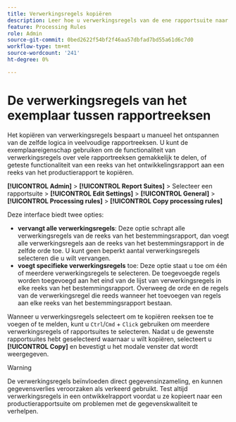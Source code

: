 ```yaml
---
title: Verwerkingsregels kopiëren
description: Leer hoe u verwerkingsregels van de ene rapportsuite naar de andere kopieert.
feature: Processing Rules
role: Admin
source-git-commit: 0bed2622f54bf2f46aa57dbfad7bd55a61d6c7d0
workflow-type: tm+mt
source-wordcount: '241'
ht-degree: 0%

---
```


# De verwerkingsregels van het exemplaar tussen rapportreeksen

Het kopiëren van verwerkingsregels bespaart u manueel het ontspannen van de zelfde logica in veelvoudige rapportreeksen. U kunt de exemplaareigenschap gebruiken om de functionaliteit van verwerkingsregels over vele rapportreeksen gemakkelijk te delen, of geteste functionaliteit van een reeks van het ontwikkelingsrapport aan een reeks van het productierapport te kopiëren.

**[!UICONTROL Admin]** > **[!UICONTROL Report Suites]** > Selecteer een rapportsuite > **[!UICONTROL Edit Settings]** > **[!UICONTROL General]** > **[!UICONTROL Processing rules]** > **[!UICONTROL Copy processing rules]**

Deze interface biedt twee opties:

* **vervangt alle verwerkingsregels**: Deze optie schrapt alle verwerkingsregels van de reeks van het bestemmingsrapport, dan voegt alle verwerkingsregels aan de reeks van het bestemmingsrapport in de zelfde orde toe. U kunt geen beperkt aantal verwerkingsregels selecteren die u wilt vervangen.
* **voegt specifieke verwerkingsregels** toe: Deze optie staat u toe om één of meerdere verwerkingsregels te selecteren. De toegevoegde regels worden toegevoegd aan het eind van de lijst van verwerkingsregels in elke reeks van het bestemmingsrapport. Overweeg de orde en de regels van de verwerkingsregel die reeds wanneer het toevoegen van regels aan elke reeks van het bestemmingsrapport bestaan.

Wanneer u verwerkingsregels selecteert om te kopiëren reeksen toe te voegen of te melden, kunt u `Ctrl`/`Cmd` + `Click` gebruiken om meerdere verwerkingsregels of rapportsuites te selecteren. Nadat u de gewenste rapportsuites hebt geselecteerd waarnaar u wilt kopiëren, selecteert u **[!UICONTROL Copy]** en bevestigt u het modale venster dat wordt weergegeven.

>[!WARNING]
>
>De verwerkingsregels beïnvloeden direct gegevensinzameling, en kunnen gegevensverlies veroorzaken als verkeerd gebruikt. Test altijd verwerkingsregels in een ontwikkelrapport voordat u ze kopieert naar een productierapportsuite om problemen met de gegevenskwaliteit te verhelpen.
